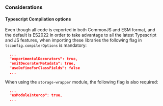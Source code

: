 ### Considerations

#### Typescript Compilation options

Even though all code is exported in both CommonJS and ESM format, and the default is ES2022
in order to take advantage to all the latest Typescript and JS features,
when importing  these libraries the following flag in `tsconfig.compilerOptions` is mandatory:
```json
  ...
  "experimentalDecorators": true,
  "emitDecoratorMetadata": true,
  "useDefineForClassFields": false
  ...
```

When using the `storage-wrapper` module, the following flag is also required:
```json
  ...
  "esModuleInterop": true,
  ...
```


